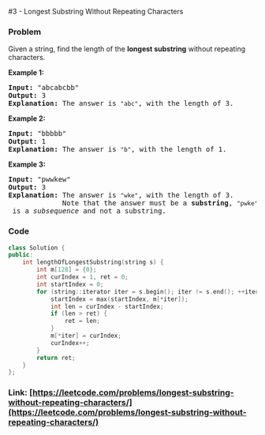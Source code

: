 #3 - Longest Substring Without Repeating Characters

### Problem
<p>Given a string, find the length of the <b>longest substring</b> without repeating characters.</p>

<div>
<p><strong>Example 1:</strong></p>

<pre>
<strong>Input: </strong><span id="example-input-1-1">&quot;abcabcbb&quot;</span>
<strong>Output: </strong><span id="example-output-1">3 
<strong>Explanation:</strong></span> The answer is <code>&quot;abc&quot;</code>, with the length of 3. 
</pre>

<div>
<p><strong>Example 2:</strong></p>

<pre>
<strong>Input: </strong><span id="example-input-2-1">&quot;bbbbb&quot;</span>
<strong>Output: </strong><span id="example-output-2">1
</span><span id="example-output-1"><strong>Explanation: </strong>T</span>he answer is <code>&quot;b&quot;</code>, with the length of 1.
</pre>

<div>
<p><strong>Example 3:</strong></p>

<pre>
<strong>Input: </strong><span id="example-input-3-1">&quot;pwwkew&quot;</span>
<strong>Output: </strong><span id="example-output-3">3
</span><span id="example-output-1"><strong>Explanation: </strong></span>The answer is <code>&quot;wke&quot;</code>, with the length of 3. 
             Note that the answer must be a <b>substring</b>, <code>&quot;pwke&quot;</code> is a <i>subsequence</i> and not a substring.
</pre>
</div>
</div>
</div>


### Code
```cpp
class Solution {
public:
    int lengthOfLongestSubstring(string s) {
        int m[128] = {0};
        int curIndex = 1, ret = 0;
        int startIndex = 0;
        for (string::iterator iter = s.begin(); iter != s.end(); ++iter) {
            startIndex = max(startIndex, m[*iter]);
            int len = curIndex - startIndex;
            if (len > ret) {
                ret = len;
            }
            m[*iter] = curIndex;
            curIndex++;
        }
        return ret;
    }
};
```
### Link: [https://leetcode.com/problems/longest-substring-without-repeating-characters/](https://leetcode.com/problems/longest-substring-without-repeating-characters/)
